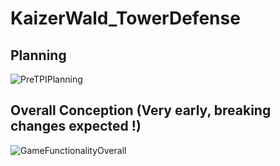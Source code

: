 # KaizerWald_TowerDefense

## Planning
![PreTPIPlanning](https://user-images.githubusercontent.com/46396184/152588007-ab847221-c9af-4225-a906-8069ef3cf738.png)

## Overall Conception (Very early, breaking changes expected !)
![GameFunctionalityOverall](https://user-images.githubusercontent.com/46396184/152657416-17862981-9469-42d2-b58a-f3c2eb7c1161.png)

